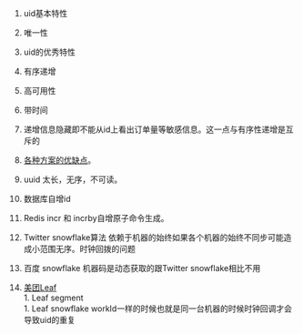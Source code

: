 1. uid基本特性   
  1. 唯一性   
1. uid的优秀特性   
  1. 有序递增   
  1. 高可用性    
  1. 带时间    
  1. 递增信息隐藏即不能从id上看出订单量等敏感信息。这一点与有序性递增是互斥的   
1. [各种方案的优缺点](https://juejin.im/post/5b3a23746fb9a024e15cad79)。   
  1. uuid 太长，无序，不可读。   
  1. 数据库自增id     
  1. Redis incr 和 incrby自增原子命令生成。  

  1. Twitter snowflake算法 依赖于机器的始终如果各个机器的始终不同步可能造成小范围无序。时钟回拨的问题  
  1. 百度 snowflake 机器码是动态获取的跟Twitter snowflake相比不用    
  1. [美团Leaf](https://tech.meituan.com/2017/04/21/mt-leaf.html)   
    1. Leaf segment   
    1. Leaf snowflake  workId一样的时候也就是同一台机器的时候时钟回调才会导致uid的重复    
